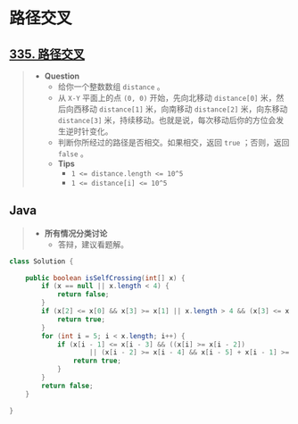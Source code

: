 # 路径交叉

## [335. 路径交叉](https://leetcode.cn/problems/self-crossing/)

> - **Question**
>   - 给你一个整数数组 `distance` 。
>   - 从 `X-Y` 平面上的点 `(0, 0)` 开始，先向北移动 `distance[0]` 米，然后向西移动 `distance[1]` 米，向南移动 `distance[2]` 米，向东移动 `distance[3]` 米，持续移动。也就是说，每次移动后你的方位会发生逆时针变化。
>   - 判断你所经过的路径是否相交。如果相交，返回 `true` ；否则，返回 `false` 。
>   - **Tips**
>     - `1 <= distance.length <= 10^5`
>     - `1 <= distance[i] <= 10^5`

## Java

> - **所有情况分类讨论**
>   - 答辩，建议看题解。

```java
class Solution {
    
    public boolean isSelfCrossing(int[] x) {
        if (x == null || x.length < 4) {
            return false;
        }
        if (x[2] <= x[0] && x[3] >= x[1] || x.length > 4 && (x[3] <= x[1] && x[4] >= x[2] || x[3] == x[1] && x[0] + x[4] >= x[2])) {
            return true;
        }
        for (int i = 5; i < x.length; i++) {
            if (x[i - 1] <= x[i - 3] && ((x[i] >= x[i - 2])
                    || (x[i - 2] >= x[i - 4] && x[i - 5] + x[i - 1] >= x[i - 3] && x[i - 4] + x[i] >= x[i - 2]))) {
                return true;
            }
        }
        return false;
    }
    
}
```
